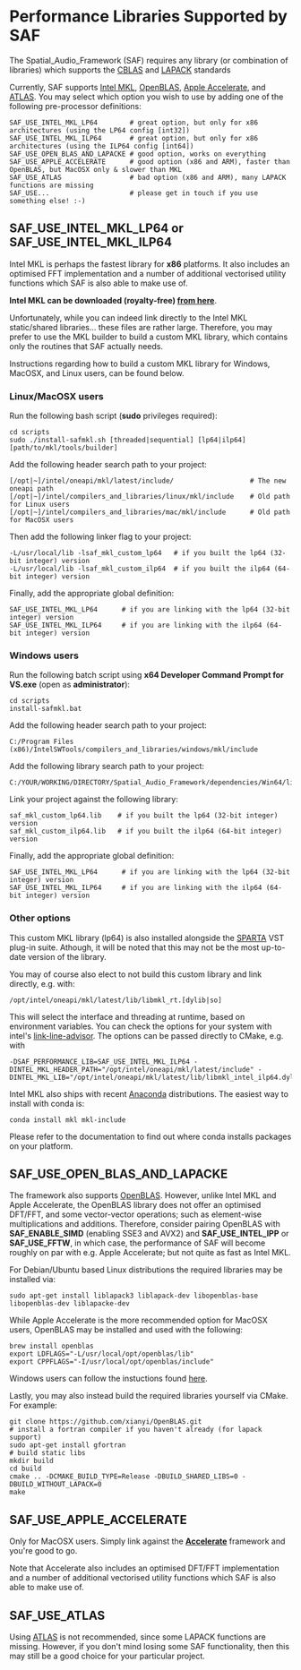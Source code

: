 # Performance Libraries Supported by SAF

The Spatial_Audio_Framework (SAF) requires any library (or combination of libraries) which supports the [CBLAS](https://en.wikipedia.org/wiki/Basic_Linear_Algebra_Subprograms#Implementations) and [LAPACK](https://en.wikipedia.org/wiki/LAPACK) standards

Currently, SAF supports [Intel MKL](https://software.intel.com/en-us/articles/free-ipsxe-tools-and-libraries), [OpenBLAS](https://github.com/xianyi/OpenBLAS), [Apple Accelerate](https://developer.apple.com/documentation/accelerate), and [ATLAS](http://math-atlas.sourceforge.net/). You may select which option you wish to use by adding one of the following pre-processor definitions:

```
SAF_USE_INTEL_MKL_LP64        # great option, but only for x86 architectures (using the LP64 config [int32])
SAF_USE_INTEL_MKL_ILP64       # great option, but only for x86 architectures (using the ILP64 config [int64])  
SAF_USE_OPEN_BLAS_AND_LAPACKE # good option, works on everything
SAF_USE_APPLE_ACCELERATE      # good option (x86 and ARM), faster than OpenBLAS, but MacOSX only & slower than MKL
SAF_USE_ATLAS                 # bad option (x86 and ARM), many LAPACK functions are missing
SAF_USE...                    # please get in touch if you use something else! :-)
```

## SAF_USE_INTEL_MKL_LP64 or SAF_USE_INTEL_MKL_ILP64

Intel MKL is perhaps the fastest library for **x86** platforms. It also includes an optimised FFT implementation and a number of additional vectorised utility functions which SAF is also able to make use of. 

**Intel MKL can be downloaded (royalty-free) [from here](https://software.intel.com/en-us/articles/free-ipsxe-tools-and-libraries)**.

Unfortunately, while you can indeed link directly to the Intel MKL static/shared libraries... these files are rather large. Therefore, you may prefer to use the MKL builder to build a custom MKL library, which contains only the routines that SAF actually needs.

Instructions regarding how to build a custom MKL library for Windows, MacOSX, and Linux users, can be found below.

### Linux/MacOSX users 

Run the following bash script (**sudo** privileges required):

```
cd scripts
sudo ./install-safmkl.sh [threaded|sequential] [lp64|ilp64] [path/to/mkl/tools/builder]
```

Add the following header search path to your project:

```
[/opt|~]/intel/oneapi/mkl/latest/include/                   # The new oneapi path
[/opt|~]/intel/compilers_and_libraries/linux/mkl/include    # Old path for Linux users
[/opt|~]/intel/compilers_and_libraries/mac/mkl/include      # Old path for MacOSX users
```

Then add the following linker flag to your project:

```
-L/usr/local/lib -lsaf_mkl_custom_lp64   # if you built the lp64 (32-bit integer) version
-L/usr/local/lib -lsaf_mkl_custom_ilp64  # if you built the ilp64 (64-bit integer) version
``` 

Finally, add the appropriate global definition:
```
SAF_USE_INTEL_MKL_LP64      # if you are linking with the lp64 (32-bit integer) version
SAF_USE_INTEL_MKL_ILP64     # if you are linking with the ilp64 (64-bit integer) version
```

### Windows users
 
Run the following batch script using **x64 Developer Command Prompt for VS.exe** (open as **administrator**):

```
cd scripts
install-safmkl.bat
```

Add the following header search path to your project:

```
C:/Program Files (x86)/IntelSWTools/compilers_and_libraries/windows/mkl/include
```

Add the following library search path to your project:

```
C:/YOUR/WORKING/DIRECTORY/Spatial_Audio_Framework/dependencies/Win64/lib
```

Link your project against the following library:
```
saf_mkl_custom_lp64.lib    # if you built the lp64 (32-bit integer) version
saf_mkl_custom_ilp64.lib   # if you built the ilp64 (64-bit integer) version
```

Finally, add the appropriate global definition:
```
SAF_USE_INTEL_MKL_LP64      # if you are linking with the lp64 (32-bit integer) version
SAF_USE_INTEL_MKL_ILP64     # if you are linking with the ilp64 (64-bit integer) version
```

### Other options

This custom MKL library (lp64) is also installed alongside the [SPARTA](http://research.spa.aalto.fi/projects/sparta_vsts/) VST plug-in suite. Athough, it will be noted that this may not be the most up-to-date version of the library.

You may of course also elect to not build this custom library and link directly, e.g. with:
```
/opt/intel/oneapi/mkl/latest/lib/libmkl_rt.[dylib|so]
```

This will select the interface and threading at runtime, based on environment variables.
You can check the options for your system with intel's [link-line-advisor](https://software.intel.com/content/www/us/en/develop/tools/oneapi/components/onemkl/link-line-advisor.html).
The options can be passed directly to CMake, e.g. with
```
-DSAF_PERFORMANCE_LIB=SAF_USE_INTEL_MKL_ILP64 -DINTEL_MKL_HEADER_PATH="/opt/intel/oneapi/mkl/latest/include" -DINTEL_MKL_LIB="/opt/intel/oneapi/mkl/latest/lib/libmkl_intel_ilp64.dylib;/opt/intel/oneapi/mkl/latest/lib/libmkl_sequential.dylib;/opt/intel/oneapi/mkl/latest/lib/libmkl_core.dylib"
```

Intel MKL also ships with recent [Anaconda](https://anaconda.org) distributions. The easiest way to install with conda is:
```
conda install mkl mkl-include
```
Please refer to the documentation to find out where conda installs packages on your platform.


## SAF_USE_OPEN_BLAS_AND_LAPACKE

The framework also supports [OpenBLAS](https://github.com/xianyi/OpenBLAS). However, unlike Intel MKL and Apple Accelerate, the OpenBLAS library does not offer an optimised DFT/FFT, and some vector-vector operations; such as element-wise multiplications and additions. Therefore, consider pairing OpenBLAS with **SAF_ENABLE_SIMD** (enabling SSE3 and AVX2) and **SAF_USE_INTEL_IPP** or **SAF_USE_FFTW**, in which case, the performance of SAF will become roughly on par with e.g. Apple Accelerate; but not quite as fast as Intel MKL.

For Debian/Ubuntu based Linux distributions the required libraries may be installed via:
```
sudo apt-get install liblapack3 liblapack-dev libopenblas-base libopenblas-dev liblapacke-dev
```
While Apple Accelerate is the more recommended option for MacOSX users, OpenBLAS may be installed and used with the following:
```
brew install openblas
export LDFLAGS="-L/usr/local/opt/openblas/lib"
export CPPFLAGS="-I/usr/local/opt/openblas/include"
```

Windows users can follow the instuctions found [here](https://github.com/xianyi/OpenBLAS/wiki/How-to-use-OpenBLAS-in-Microsoft-Visual-Studio).

Lastly, you may also instead build the required libraries yourself via CMake. For example:

```
git clone https://github.com/xianyi/OpenBLAS.git
# install a fortran compiler if you haven't already (for lapack support)
sudo apt-get install gfortran
# build static libs
mkdir build
cd build
cmake .. -DCMAKE_BUILD_TYPE=Release -DBUILD_SHARED_LIBS=0 -DBUILD_WITHOUT_LAPACK=0
make 
```

## SAF_USE_APPLE_ACCELERATE

Only for MacOSX users. Simply link against the [**Accelerate**](https://developer.apple.com/documentation/accelerate) framework and you're good to go. 

Note that Accelerate also includes an optimised DFT/FFT implementation and a number of additional vectorised utility functions which SAF is also able to make use of. 


## SAF_USE_ATLAS

Using [ATLAS](http://math-atlas.sourceforge.net/) is not recommended, since some LAPACK functions are missing. However, if you don't mind losing some SAF functionality, then this may still be a good choice for your particular project.
